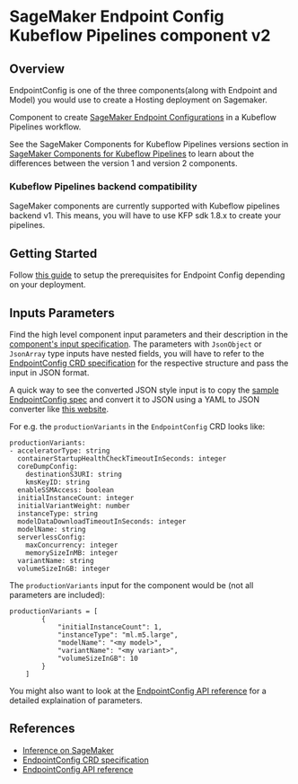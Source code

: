 # SageMaker Endpoint Config Kubeflow Pipelines component v2

## Overview

EndpointConfig is one of the three components(along with Endpoint and Model) you would use to create a Hosting deployment on Sagemaker.

Component to create [SageMaker Endpoint Configurations](https://docs.aws.amazon.com/sagemaker/latest/dg/deploy-model.html) in a Kubeflow Pipelines workflow.

See the SageMaker Components for Kubeflow Pipelines versions section in [SageMaker Components for Kubeflow Pipelines](https://docs.aws.amazon.com/sagemaker/latest/dg/kubernetes-sagemaker-components-for-kubeflow-pipelines.html#kubeflow-pipeline-components) to learn about the differences between the version 1 and version 2 components.

### Kubeflow Pipelines backend compatibility

SageMaker components are currently supported with Kubeflow pipelines backend v1. This means, you will have to use KFP sdk 1.8.x to create your pipelines.

## Getting Started

Follow [this guide](https://github.com/kubeflow/pipelines/tree/master/samples/contrib/aws-samples#prerequisites) to setup the prerequisites for Endpoint Config depending on your deployment.

## Inputs Parameters

Find the high level component input parameters and their description in the [component's input specification](./component.yaml). The parameters with `JsonObject` or `JsonArray` type inputs have nested fields, you will have to refer to the [EndpointConfig CRD specification](https://aws-controllers-k8s.github.io/community/reference/sagemaker/v1alpha1/endpointconfig/) for the respective structure and pass the input in JSON format.

A quick way to see the converted JSON style input is to copy the [sample EndpointConfig spec](https://aws-controllers-k8s.github.io/community/reference/sagemaker/v1alpha1/endpointconfig/#spec) and convert it to JSON using a YAML to JSON converter like [this website](https://jsonformatter.org/yaml-to-json).

For e.g. the `productionVariants` in the `EndpointConfig` CRD looks like:

```
productionVariants:
- acceleratorType: string
  containerStartupHealthCheckTimeoutInSeconds: integer
  coreDumpConfig:
    destinationS3URI: string
    kmsKeyID: string
  enableSSMAccess: boolean
  initialInstanceCount: integer
  initialVariantWeight: number
  instanceType: string
  modelDataDownloadTimeoutInSeconds: integer
  modelName: string
  serverlessConfig:
    maxConcurrency: integer
    memorySizeInMB: integer
  variantName: string
  volumeSizeInGB: integer
```

The `productionVariants` input for the component would be (not all parameters are included):

```
productionVariants = [
        {
            "initialInstanceCount": 1,
            "instanceType": "ml.m5.large",
            "modelName": "<my model>",
            "variantName": "<my variant>",
            "volumeSizeInGB": 10
        }
    ]
```

You might also want to look at the [EndpointConfig API reference](https://docs.aws.amazon.com/sagemaker/latest/APIReference/API_CreateEndpointConfig.html) for a detailed explaination of parameters.

## References

- [Inference on SageMaker](https://docs.aws.amazon.com/sagemaker/latest/dg/deploy-model.html)
- [EndpointConfig CRD specification](https://aws-controllers-k8s.github.io/community/reference/sagemaker/v1alpha1/endpointconfig/)
- [EndpointConfig API reference](https://docs.aws.amazon.com/sagemaker/latest/APIReference/API_CreateEndpointConfig.html)

